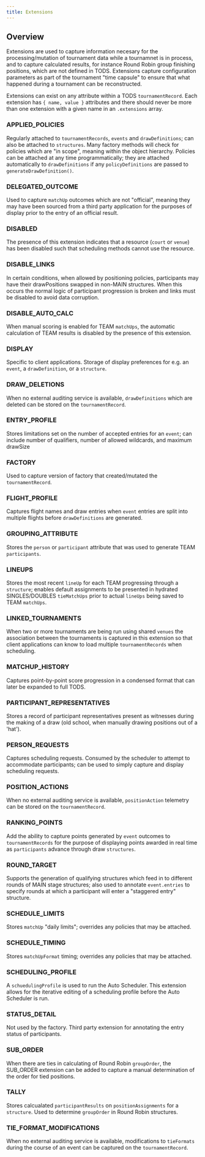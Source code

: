 ```yaml
---
title: Extensions
---
```


## Overview

Extensions are used to capture information necesary for the processing/mutation of tournament data while a tournamnet is in process, and to capture calculated results, for instance Round Robin group finishing positions, which are not defined in TODS. Extensions capture configuration parameters as part of the tournament "time capsule" to ensure that what happened during a tournament can be reconstructed.

Extensions can exist on any attribute within a TODS `tournamentRecord`. Each extension has `{ name, value }` attributes and there should never be more than one extension with a given name in an `.extensions` array.

### APPLIED_POLICIES

Regularly attached to `tournamentRecords`, `events` and `drawDefinitions`; can also be attached to `structures`. Many factory methods will check for policies which are "in scope", meaning within the object hierarchy. Policies can be attached at any time programmatically; they are attached automatically to `drawDefinitions` if any `policyDefinitions` are passed to `generateDrawDefinition()`.

### DELEGATED_OUTCOME

Used to capture `matchUp` outcomes which are not "official", meaning they may have been sourced from a third party application for the purposes of display prior to the entry of an official result.

### DISABLED

The presence of this extension indicates that a resource (`court` or `venue`) has been disabled such that scheduling methods cannot use the resource.

### DISABLE_LINKS

In certain conditions, when allowed by positioning policies, participants may have their drawPositions swapped in non-MAIN structures. When this occurs the normal logic of participant progression is broken and links must be disabled to avoid data corruption.

### DISABLE_AUTO_CALC

When manual scoring is enabled for TEAM `matchUps`, the automatic calculation of TEAM results is disabled by the presence of this extension.

### DISPLAY

Specific to client applications. Storage of display preferences for e.g. an `event`, a `drawDefinition`, or a `structure`.

### DRAW_DELETIONS

When no external auditing service is available, `drawDefinitions` which are deleted can be stored on the `tournamentRecord`.

### ENTRY_PROFILE

Stores limitations set on the number of accepted entries for an `event`; can include number of qualifiers, number of allowed wildcards, and maximum drawSize

### FACTORY

Used to capture version of factory that created/mutated the `tournamentRecord`.

### FLIGHT_PROFILE

Captures flight names and draw entries when `event` entries are split into multiple flights before `drawDefinitions` are generated.

### GROUPING_ATTRIBUTE

Stores the `person` or `participant` attribute that was used to generate TEAM `participants`.

### LINEUPS

Stores the most recent `lineUp` for each TEAM progressing through a `structure`; enables default assignments to be presented in hydrated SINGLES/DOUBLES `tieMatchUps` prior to actual `lineUps` being saved to TEAM `matchUps`.

### LINKED_TOURNAMENTS

When two or more tournaments are being run using shared `venues` the association between the tournaments is captured in this extension so that client applications can know to load multiple `tournamentRecords` when scheduling.

### MATCHUP_HISTORY

Captures point-by-point score progression in a condensed format that can later be expanded to full TODS.

### PARTICIPANT_REPRESENTATIVES

Stores a record of participant representatives present as witnesses during the making of a draw (old school, when manually drawing positions out of a 'hat').

### PERSON_REQUESTS

Captures scheduling requests. Consumed by the scheduler to attempt to accommodate participants; can be used to simply capture and display scheduling requests.

### POSITION_ACTIONS

When no external auditing service is available, `positionAction` telemetry can be stored on the `tournamentRecord`.

### RANKING_POINTS

Add the ability to capture points generated by `event` outcomes to `tournamentRecords` for the purpose of displaying points awarded in real time as `participants` advance through draw `structures`.

### ROUND_TARGET

Supports the generation of qualifying structures which feed in to different rounds of MAIN stage structures; also used to annotate `event.entries` to specify rounds at which a participant will enter a "staggered entry" structure.

### SCHEDULE_LIMITS

Stores `matchUp` "daily limits"; overrides any policies that may be attached.

### SCHEDULE_TIMING

Stores `matchUpFormat` timing; overrides any policies that may be attached.

### SCHEDULING_PROFILE

A `schuedulingProfile` is used to run the Auto Scheduler. This extension allows for the iterative editing of a scheduling profile before the Auto Scheduler is run.

### STATUS_DETAIL

Not used by the factory. Third party extension for annotating the entry status of participants.

### SUB_ORDER

When there are ties in calculating of Round Robin `groupOrder`, the SUB_ORDER extension can be added to capture a manual determination of the order for tied positions.

### TALLY

Stores calcualated `participantResults` on `positionAssignments` for a `structure`. Used to determine `groupOrder` in Round Robin structures.

### TIE_FORMAT_MODIFICATIONS

When no external auditing service is available, modifications to `tieFormats` during the course of an event can be captured on the `tournamentRecord`.
